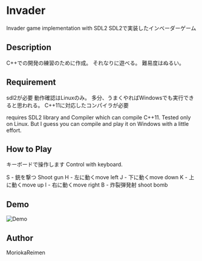 Invader
=======================================================
Invader game implementation with SDL2
SDL2で実装したインベーダーゲーム

## Description
C++での開発の練習のために作成。
それなりに遊べる。
難易度はぬるい。

## Requirement
sdl2が必要
動作確認はLinuxのみ。
多分、うまくやればWindowsでも実行できると思われる。
C++11に対応したコンパイラが必要

requires SDL2 library and Compiler which can compile C++11.
Tested only on Linux. But I guess you can compile and play it on
Windows with a little effort.

## How to Play

キーボードで操作します
Control with keyboard.

S - 銃を撃つ Shoot gun
H - 左に動くmove left
J - 下に動くmove down
K - 上に動くmove up
l - 右に動くmove right
B - 炸裂弾発射 shoot bomb

## Demo

![Demo](https://github.com/MoriokaReimen/Invader/Demo.gif)

## Author
MoriokaReimen
